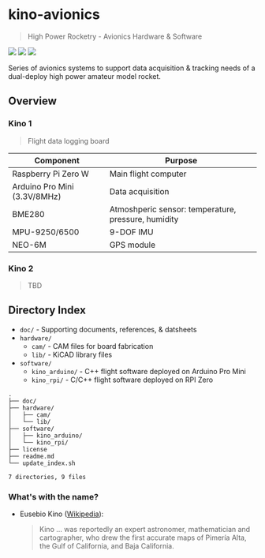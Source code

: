 # kino-avionics

> High Power Rocketry - Avionics Hardware & Software

![](https://img.shields.io/badge/EDA-KiCAD-lightgrey.svg)
![](https://img.shields.io/github/license/rdoddanavar/hpr-hardware.svg)
![](https://img.shields.io/github/repo-size/rdoddanavar/hpr-hardware.svg)

Series of avionics systems to support data acquisition & tracking needs of a dual-deploy high power amateur model rocket.

## Overview

### Kino 1

> Flight data logging board

| Component                    | Purpose                                             |
|------------------------------|-----------------------------------------------------|
| Raspberry Pi Zero W          | Main flight computer                                |
| Arduino Pro Mini (3.3V/8MHz) | Data acquisition                                    |
| BME280                       | Atmoshperic sensor: temperature, pressure, humidity |
| MPU-9250/6500                | 9-DOF IMU                                           |
| NEO-6M                       | GPS module                                          |

### Kino 2 

> TBD

## Directory Index

 - `doc/` - Supporting documents, references, & datsheets
 - `hardware/`
   - `cam/` - CAM files for board fabrication  
   - `lib/` - KiCAD library files
 - `software/`
   - `kino_arduino/` - C++ flight software deployed on Arduino Pro Mini
   - `kino_rpi/` - C/C++ flight software deployed on RPI Zero

```
.
├── doc/
├── hardware/
│   ├── cam/
│   └── lib/
├── software/
│   ├── kino_arduino/
│   └── kino_rpi/
├── license
├── readme.md
└── update_index.sh

7 directories, 9 files
```

### What's with the name?

 - Eusebio Kino ([Wikipedia](https://en.wikipedia.org/wiki/Eusebio_Kino)):

    > Kino ... was reportedly an expert astronomer, mathematician and cartographer, who drew the first accurate maps of Pimería Alta, the Gulf of California, and Baja California.